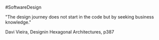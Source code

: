 #SoftwareDesign

"The design journey does not start in the code but by seeking business knowledge."

Davi Vieira, Designin Hexagonal Architectures, p387